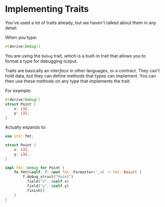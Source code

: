 # Implementing Traits

You've used a lot of traits already, but we haven't talked about them in any detail.

When you type:

```rust
#[derive(Debug)]
```

You are using the `Debug` trait, which is a built-in trait that allows you to format a type for debugging output.

Traits are basically an *interface* in other languages, or a contract. They can't hold data, but they can define methods that types can implement. You can then use these methods on any type that implements the trait.

For example:

```rust
#[derive(Debug)]
struct Point {
    x: i32,
    y: i32,
}
```

Actually expands to:

```rust
use std::fmt;

struct Point {
    x: i32,
    y: i32,
}

impl fmt::Debug for Point {
    fn fmt(&self, f: &mut fmt::Formatter<'_>) -> fmt::Result {
        f.debug_struct("Point")
         .field("x", &self.x)
         .field("y", &self.y)
         .finish()
    }
}
```
